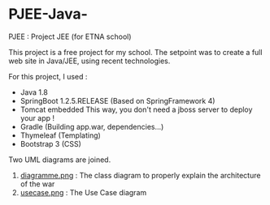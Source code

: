 # PJEE-Java-
PJEE : Project JEE (for ETNA school)

This project is a free project for my school. The setpoint was to create a full web site in Java/JEE, using recent technologies.

For this project, I used :

- Java 1.8
- SpringBoot 1.2.5.RELEASE (Based on SpringFramework 4)
- Tomcat embedded
This way, you don't need a jboss server to deploy your app !
- Gradle (Building app.war, dependencies...)
- Thymeleaf (Templating)
- Bootstrap 3 (CSS)

Two UML diagrams are joined. 

 1. [diagramme.png](https://github.com/CNicolas/PJEE-Java-/diagramme.png) : The class diagram to properly explain the architecture of the war
 2. [usecase.png](https://github.com/CNicolas/PJEE-Java-/usecase.png) : The Use Case diagram
